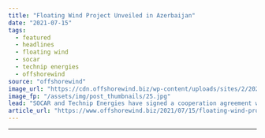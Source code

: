 ```yaml
---
title: "Floating Wind Project Unveiled in Azerbaijan"
date: "2021-07-15"
tags: 
  - featured
  - headlines
  - floating wind
  - socar
  - technip energies
  - offshorewind
source: "offshorewind"
image_url: "https://cdn.offshorewind.biz/wp-content/uploads/sites/2/2021/07/15164003/SOCAR-Technip-Energies-co-op-agreement-floating-wind.jpg"
image_fp: "/assets/img/post_thumbnails/25.jpg"
lead: "SOCAR and Technip Energies have signed a cooperation agreement which, among other things, will"
article_url: "https://www.offshorewind.biz/2021/07/15/floating-wind-project-unveiled-in-azerbaijan/"
---
```


---
